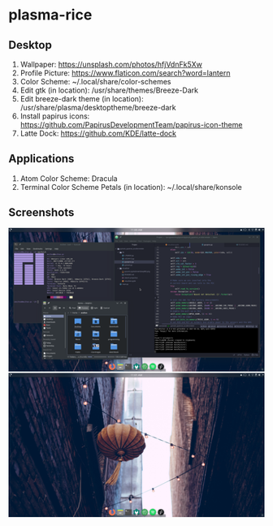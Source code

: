 # plasma-rice

## Desktop
1. Wallpaper: https://unsplash.com/photos/hfjVdnFk5Xw
2. Profile Picture: https://www.flaticon.com/search?word=lantern
3. Color Scheme: ~/.local/share/color-schemes
4. Edit gtk (in location): /usr/share/themes/Breeze-Dark
5. Edit breeze-dark theme (in location): /usr/share/plasma/desktoptheme/breeze-dark
6. Install papirus icons: https://github.com/PapirusDevelopmentTeam/papirus-icon-theme
7. Latte Dock: https://github.com/KDE/latte-dock

## Applications
1. Atom Color Scheme: Dracula
2. Terminal Color Scheme Petals (in location): ~/.local/share/konsole

## Screenshots
<img src="rice-images/lantern_desktop_rice.png">

<img src="rice-images/lantern_desktop_rice2.png">
